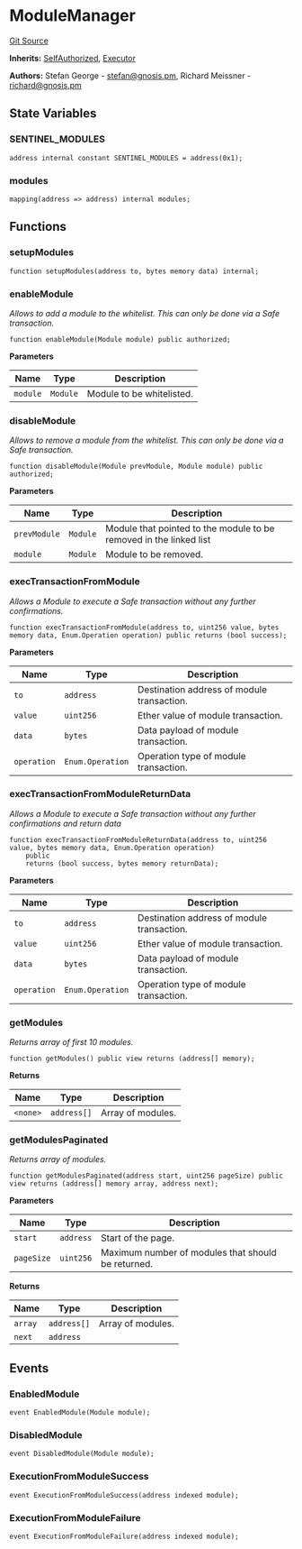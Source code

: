 # ModuleManager
[Git Source](https://github.com/maticnetwork/contracts/blob/155f729fd8db0676297384375468d4d45b8aa44e/contracts/common/gnosis/GnosisSafe.sol)

**Inherits:**
[SelfAuthorized](/contracts/common/gnosis/GnosisSafe.sol/contract.SelfAuthorized.md), [Executor](/contracts/common/gnosis/GnosisSafe.sol/contract.Executor.md)

**Authors:**
Stefan George - <stefan@gnosis.pm>, Richard Meissner - <richard@gnosis.pm>


## State Variables
### SENTINEL_MODULES

```solidity
address internal constant SENTINEL_MODULES = address(0x1);
```


### modules

```solidity
mapping(address => address) internal modules;
```


## Functions
### setupModules


```solidity
function setupModules(address to, bytes memory data) internal;
```

### enableModule

*Allows to add a module to the whitelist.
This can only be done via a Safe transaction.*


```solidity
function enableModule(Module module) public authorized;
```
**Parameters**

|Name|Type|Description|
|----|----|-----------|
|`module`|`Module`|Module to be whitelisted.|


### disableModule

*Allows to remove a module from the whitelist.
This can only be done via a Safe transaction.*


```solidity
function disableModule(Module prevModule, Module module) public authorized;
```
**Parameters**

|Name|Type|Description|
|----|----|-----------|
|`prevModule`|`Module`|Module that pointed to the module to be removed in the linked list|
|`module`|`Module`|Module to be removed.|


### execTransactionFromModule

*Allows a Module to execute a Safe transaction without any further confirmations.*


```solidity
function execTransactionFromModule(address to, uint256 value, bytes memory data, Enum.Operation operation) public returns (bool success);
```
**Parameters**

|Name|Type|Description|
|----|----|-----------|
|`to`|`address`|Destination address of module transaction.|
|`value`|`uint256`|Ether value of module transaction.|
|`data`|`bytes`|Data payload of module transaction.|
|`operation`|`Enum.Operation`|Operation type of module transaction.|


### execTransactionFromModuleReturnData

*Allows a Module to execute a Safe transaction without any further confirmations and return data*


```solidity
function execTransactionFromModuleReturnData(address to, uint256 value, bytes memory data, Enum.Operation operation)
    public
    returns (bool success, bytes memory returnData);
```
**Parameters**

|Name|Type|Description|
|----|----|-----------|
|`to`|`address`|Destination address of module transaction.|
|`value`|`uint256`|Ether value of module transaction.|
|`data`|`bytes`|Data payload of module transaction.|
|`operation`|`Enum.Operation`|Operation type of module transaction.|


### getModules

*Returns array of first 10 modules.*


```solidity
function getModules() public view returns (address[] memory);
```
**Returns**

|Name|Type|Description|
|----|----|-----------|
|`<none>`|`address[]`|Array of modules.|


### getModulesPaginated

*Returns array of modules.*


```solidity
function getModulesPaginated(address start, uint256 pageSize) public view returns (address[] memory array, address next);
```
**Parameters**

|Name|Type|Description|
|----|----|-----------|
|`start`|`address`|Start of the page.|
|`pageSize`|`uint256`|Maximum number of modules that should be returned.|

**Returns**

|Name|Type|Description|
|----|----|-----------|
|`array`|`address[]`|Array of modules.|
|`next`|`address`||


## Events
### EnabledModule

```solidity
event EnabledModule(Module module);
```

### DisabledModule

```solidity
event DisabledModule(Module module);
```

### ExecutionFromModuleSuccess

```solidity
event ExecutionFromModuleSuccess(address indexed module);
```

### ExecutionFromModuleFailure

```solidity
event ExecutionFromModuleFailure(address indexed module);
```

